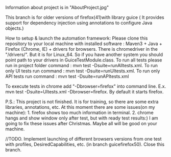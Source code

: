 Information about project is in "AboutProject.jpg"

This branch is for older versions of firefox(41)with library guice ( It provides support for dependency injection using annotations to configure Java objects.)

How to setup & launch the automation framework: Please clone this repository to your local machine with installed software : Maven3 + Java + Firefox (Chrome, IE) + drivers for browsers. There is chromedriver in the "/drivers/". But it is for Linux_64. So if you have another system you should point path to your drivers in GuiceTestModule.class. To run all tests please run in project folder command : mvn test -Dsuite=runAlltests.xml. To run only UI tests run command : mvn test -Dsuite=runUItests.xml. To run only API tests run command : mvn test -Dsuite=runAPItests.xml

To execute tests in chrome add "-Dbrowser=firefox" into command line. E.x. mvn test -Dsuite=UItests.xml -Dbrowser=firefox. By default it starts firefox.

P.S.: This project is not finished. It is for training, so there are some extra libraries, annotations, etc. At this moment there are some issues(on my machine): 1. firefox shows too much information in terminal. 2. chrome hangs and show window only after test, but with ready test results:) I am going to fix these issues after Christmas. Maybe all will be good on your machine.

//TODO. Implement launching of different browsers versions from one test with profiles, DesiredCapabilities, etc. (in branch guicefirefox50). Close this branch.
